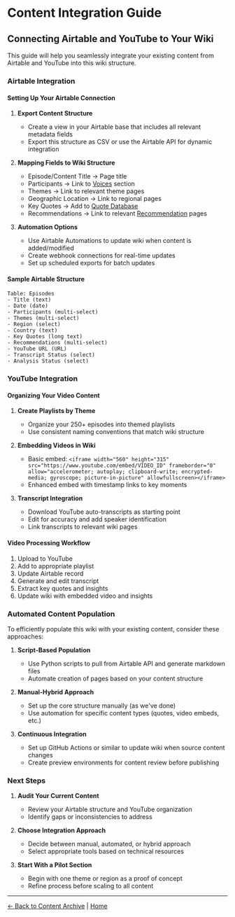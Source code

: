 # Content Integration Guide
## Connecting Airtable and YouTube to Your Wiki

This guide will help you seamlessly integrate your existing content from Airtable and YouTube into this wiki structure.

### Airtable Integration

#### Setting Up Your Airtable Connection
1. **Export Content Structure**
   - Create a view in your Airtable base that includes all relevant metadata fields
   - Export this structure as CSV or use the Airtable API for dynamic integration

2. **Mapping Fields to Wiki Structure**
   - Episode/Content Title → Page title
   - Participants → Link to [Voices](../voices/README.md) section
   - Themes → Link to relevant theme pages
   - Geographic Location → Link to regional pages
   - Key Quotes → Add to [Quote Database](../voices/quotes/README.md)
   - Recommendations → Link to relevant [Recommendation](../recommendations/README.md) pages

3. **Automation Options**
   - Use Airtable Automations to update wiki when content is added/modified
   - Create webhook connections for real-time updates
   - Set up scheduled exports for batch updates

#### Sample Airtable Structure
```
Table: Episodes
- Title (text)
- Date (date)
- Participants (multi-select)
- Themes (multi-select)
- Region (select)
- Country (text)
- Key Quotes (long text)
- Recommendations (multi-select)
- YouTube URL (URL)
- Transcript Status (select)
- Analysis Status (select)
```

### YouTube Integration

#### Organizing Your Video Content
1. **Create Playlists by Theme**
   - Organize your 250+ episodes into themed playlists
   - Use consistent naming conventions that match wiki structure

2. **Embedding Videos in Wiki**
   - Basic embed: `<iframe width="560" height="315" src="https://www.youtube.com/embed/VIDEO_ID" frameborder="0" allow="accelerometer; autoplay; clipboard-write; encrypted-media; gyroscope; picture-in-picture" allowfullscreen></iframe>`
   - Enhanced embed with timestamp links to key moments

3. **Transcript Integration**
   - Download YouTube auto-transcripts as starting point
   - Edit for accuracy and add speaker identification
   - Link transcripts to relevant wiki pages

#### Video Processing Workflow
1. Upload to YouTube
2. Add to appropriate playlist
3. Update Airtable record
4. Generate and edit transcript
5. Extract key quotes and insights
6. Update wiki with embedded video and insights

### Automated Content Population

To efficiently populate this wiki with your existing content, consider these approaches:

1. **Script-Based Population**
   - Use Python scripts to pull from Airtable API and generate markdown files
   - Automate creation of pages based on your content structure

2. **Manual-Hybrid Approach**
   - Set up the core structure manually (as we've done)
   - Use automation for specific content types (quotes, video embeds, etc.)

3. **Continuous Integration**
   - Set up GitHub Actions or similar to update wiki when source content changes
   - Create preview environments for content review before publishing

### Next Steps

1. **Audit Your Current Content**
   - Review your Airtable structure and YouTube organization
   - Identify gaps or inconsistencies to address

2. **Choose Integration Approach**
   - Decide between manual, automated, or hybrid approach
   - Select appropriate tools based on technical resources

3. **Start With a Pilot Section**
   - Begin with one theme or region as a proof of concept
   - Refine process before scaling to all content

---
[← Back to Content Archive](./README.md) | [Home](../README.md)